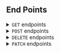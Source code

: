 ## End Points
<details>
  <summary> <code>GET</code> endpoints </summary>

##### 1. All Projects 
GET path:`/api/v1/projects`
- Sample Response (ok) status: 200
- Will return an array of all projects, each as an object.
- Each object will contain the following:
```js
{
		id: 1,
		title: 'Foster',
		  palettes: [{
            id: 20,
            name: 'trish colors',
            color1: '#F7C59F',
            color2: '#2A324B',
            color3: '#767B91',
            color4: '#C7CCDB',
            color5: '#E1E5EE',
            project_id: 1
        },
        {
            id: 21,
            name: 'foster colors',
            color1: '#57739',
            color2: '#BDD5EA',
            color3: '#F7F7FF',
            color4: '#FE5F55',
            color5: '#495867',
            project_id: 1

        },
        {
            id: 23,
            name:'heather colors',
            color1:'#000000',
            color2:'#363946',
            color3:'#696773',
            color4:'#819595',
            color5:'#B1B6A6',
            project_id: 1
            }]
	}
```
- `Sample Response (error) status: 500`
```js
{ error: "Could not find projects" }
```
##### 2. Return all Palettes for a specific project
GET path:`/api/v1/projects/:id/palettes`
- Sample Response (ok) status: 200
- Will return specific palettes referencing a project id.
- Each palette object will contain the following:
```js
{
            id: 23,
            name:'heather colors',
            color1:'#000000',
            color2:'#363946',
            color3:'#696773',
            color4:'#819595',
            color5:'#B1B6A6',
            project_id: 1
            }
```
- `Sample Response (error) status: 404`
```js
{ error: "Could not find project with id of 1. Please try again." }
```

##### 3. A specific project by id
GET path:`/api/v1/projects/:id`
- Sample Response (ok) status: 200
- Will return an object with a specific Project
- Each sighting object will contain the following:
```js
{
		id: 1,
		title: 'Foster',
		  palettes: [{
            id: 20,
            name: 'trish colors',
            color1: '#F7C59F',
            color2: '#2A324B',
            color3: '#767B91',
            color4: '#C7CCDB',
            color5: '#E1E5EE',
            project_id: 1
        },
        {
            id: 21,
            name: 'foster colors',
            color1: '#57739',
            color2: '#BDD5EA',
            color3: '#F7F7FF',
            color4: '#FE5F55',
            color5: '#495867',
            project_id: 1

        },
        {
            id: 23,
            name:'heather colors',
            color1:'#000000',
            color2:'#363946',
            color3:'#696773',
            color4:'#819595',
            color5:'#B1B6A6',
            project_id: 1
            }]
	}
```
- Sample Response (error) status: 404
```js
{ 
  error: "no project found with id 2 found" 
}
```

##### 4. A Palette for a specific palette id
GET path:`/api/v1/projects/:projectId/palettes/:paletteId`
- Sample Response (ok) status: 200
- Will return an object of a palette with a specific id
- Each Palette object will contain the following:
```js
      {
            id: 23,
            name:'heather colors',
            color1:'#000000',
            color2:'#363946',
            color3:'#696773',
            color4:'#819595',
            color5:'#B1B6A6',
            project_id: 1
        }
```
- Sample Response (error) status: 404
```js
{ 
  error: "no palette found with 24 id found" 
}
```
</details>
<details>
  <summary> <code>POST</code> endpoints </summary>

##### 1. Create a Project
POST path:`/api/v1/projects`
This Post requires title. Logic is built in to verify a title is included.
Format of POST body:
```js
{
	title: 'Trish',
	
}
```
- Sample Response (ok) status: 201
```js
{ id: 93, title: 'trish'}
```
- Sample Response (error) status: 422 - When all the parameters are not provided:
```js
{
				error: `The expected format is { title: <String> }. You're missing a ${requiredParameter} property.`
			}
```

##### 2. Create a palette for a specific project
POST path:`/api/v1/projects/:id/palettes`
This Post requires name of palette and 5 colors . Logic is built in to verify name and 5 colors.
Format of POST body:
```js
{
  name: 'foster colors',
    color1: '#12345'
    color2: '#12345'
    color3: '#12345'
    color4: '#12345'
    color5: '#12345'
}
```
- Sample Response (ok) status: 201
```js
{
    id: 1,
  name: 'foster colors',
    color1: '#12345'
    color2: '#12345'
    color3: '#12345'
    color4: '#12345'
    color5: '#12345'
}
```
- Sample Response (error) status: 422 - When all the parameters are not provided:
```js
{
				error: `The expected format is { name: <String>, color1: <String>, color2: <String>, color3: <String>, color4: <String>, color5: <String> }. You're missing a ${requiredParameter} property.`
			}
```

</details>
<details>
  <summary> <code>DELETE</code> endpoints </summary>

##### 1. DELETE A Specific Project
DELETE path:'/api/v1/projects/:id'
- This only requires the id of the Project you want to delete
- Sample Response (ok) status: 201 with message
```js
`Project <projectId> has been successfully deleted.`
```
##### 2. DELETE A Specific palette
DELETE path:'api/v1/projects/:projectId/palettes/:paletteId'
- This only requires the id of the Palette you want to delete
- Sample Response (ok) status: 201 with message
```js
`Palette <paletteId> has been successfully deleted.`
```
</details>
<details>
  <summary> <code>PATCH</code> endpoints </summary>

##### 1. PATCH A Specific Project
PATCH path:'/api/v1/projects/:projectId'
- This requires the id of the Project you want to patch
- Body needs to hold the part of the Project to update
- Sample Response (ok) status: 20 with new title
```js
{title: <title of project>}
```
##### 2. PATCH A Specific Palette
PATCH path:'/api/v1/projects/:projectId/palettes/:paletteId'
- This only requires the id of the Palette you want to patch
- Body needs to hold the part of the Palette to update
- Sample Response (ok) status: 201 with message
```js
{ newName: <name of palette> }
```
</details>